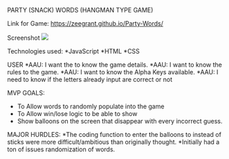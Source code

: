 PARTY (SNACK) WORDS (HANGMAN TYPE GAME)

Link for Game: https://zeegrant.github.io/Party-Words/

Screenshot
<img src="https://imagizer.imageshack.com/v2/1024x768q90/923/W4kH0T.jpg" border="0"></a>

Technologies used: 
*JavaScript
*HTML
*CSS


USER
*AAU: I want the to know the game details.
*AAU: I want to know the rules to the game.
*AAU: I want to know the Alpha Keys available.
*AAU: I need to know if the letters already input are correct or not


MVP GOALS: 
* To Allow words to randomly populate into the game
* To Allow win/lose logic to be able to show
* Show balloons on the screen that disappear with every incorrect guess.


MAJOR HURDLES: 
*The coding function to enter the balloons to instead of sticks were more difficult/ambitious than originally thought. 
*Initially had a ton of issues randomization of words. 
